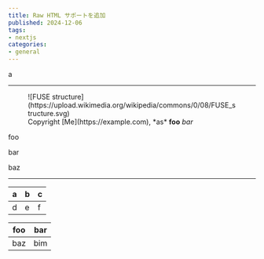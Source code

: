 ```yaml
---
title: Raw HTML サポートを追加
published: 2024-12-06
tags:
- nextjs
categories:
- general
---
```


a

---

<figure>
  ![FUSE structure](https://upload.wikimedia.org/wikipedia/commons/0/08/FUSE_structure.svg)
  <figcaption>
    Copyright [Me](https://example.com), *as* <strong>foo</strong>
    <em>bar</em>
  </figcaption>
</figure>
<p>foo</p>
bar

baz

---

| a | b | c |
|---|---|---|
| d | e | f |

<table>
    <thead>
        <tr>
            <th>foo</th>
            <th>bar</th>
        </tr>
    </thead>
    <tbody>
        <tr>
            <td>baz</td>
            <td>bim</td>
        </tr>
    </tbody>
</table>
